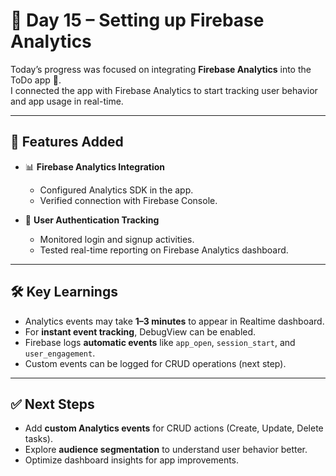# 📌 Day 15 – Setting up Firebase Analytics  

Today’s progress was focused on integrating **Firebase Analytics** into the ToDo app 🎉.  
I connected the app with Firebase Analytics to start tracking user behavior and app usage in real-time.  

---

## 🚀 Features Added
- 📊 **Firebase Analytics Integration**  
  - Configured Analytics SDK in the app.  
  - Verified connection with Firebase Console.  

- 👤 **User Authentication Tracking**  
  - Monitored login and signup activities.  
  - Tested real-time reporting on Firebase Analytics dashboard.  

---

## 🛠️ Key Learnings
- Analytics events may take **1–3 minutes** to appear in Realtime dashboard.  
- For **instant event tracking**, DebugView can be enabled.  
- Firebase logs **automatic events** like `app_open`, `session_start`, and `user_engagement`.  
- Custom events can be logged for CRUD operations (next step).  

---

## ✅ Next Steps
- Add **custom Analytics events** for CRUD actions (Create, Update, Delete tasks).  
- Explore **audience segmentation** to understand user behavior better.  
- Optimize dashboard insights for app improvements.  
